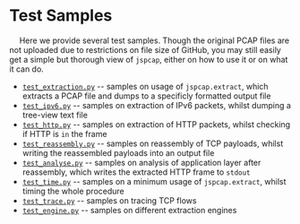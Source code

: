 # Test Samples

&emsp; Here we provide several test samples. Though the original PCAP files are not uploaded due to restrictions on file size of GitHub, you may still easily get a simple but thorough view of `jspcap`, either on how to use it or on what it can do.

 - [`test_extraction.py`](https://github.com/JarryShaw/jspcap/tree/master/test/test_extraction.py) -- samples on usage of `jspcap.extract`, which extracts a PCAP file and dumps to a specificly formatted output file
 - [`test_ipv6.py`](https://github.com/JarryShaw/jspcap/tree/master/test/test_ipv6.py) -- samples on extraction of IPv6 packets, whilst dumping a tree-view text file
 - [`test_http.py`](https://github.com/JarryShaw/jspcap/tree/master/test/test_http.py) -- samples on extraction of HTTP packets, whilst checking if HTTP is `in` the frame
 - [`test_reassembly.py`](https://github.com/JarryShaw/jspcap/tree/master/test/test_reassembly.py) -- samples on reassembly of TCP payloads, whilst writing the reassembled payloads into an output file
 - [`test_analyse.py`](https://github.com/JarryShaw/jspcap/tree/master/test/test_analyse.py) -- samples on analysis of application layer after reassembly, which writes the extracted HTTP frame to `stdout`
 - [`test_time.py`](https://github.com/JarryShaw/jspcap/tree/master/test/test_time.py) -- samples on a minimum usage of `jspcap.extract`, whilst timing the whole procedure
 - [`test_trace.py`](https://github.com/JarryShaw/jspcap/tree/master/test/test_trace.py) -- samples on tracing TCP flows
 - [`test_engine.py`](https://github.com/JarryShaw/jspcap/tree/master/test/test_engine.py) -- samples on different extraction engines
